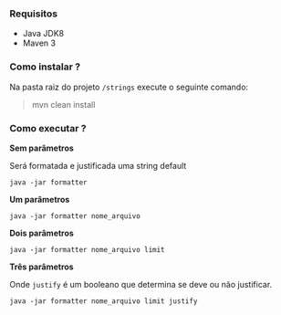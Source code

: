 ### Requisitos
- Java JDK8
- Maven 3

### Como instalar ?
Na pasta raiz do projeto `/strings` execute o seguinte comando:
> mvn clean install

### Como executar ?

 **Sem parâmetros**
   
  Será formatada e justificada uma string default 
   
`java -jar formatter`
   
**Um parâmetros**

`java -jar formatter nome_arquivo`
  
**Dois parâmetros**

`java -jar formatter nome_arquivo limit`

**Três parâmetros**

Onde `justify` é um booleano que determina se deve ou não justificar.

`java -jar formatter nome_arquivo limit justify`


